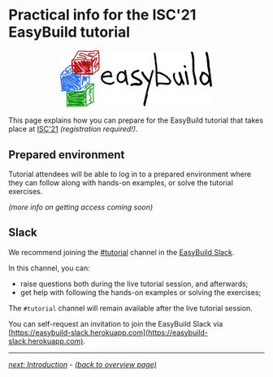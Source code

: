 # Practical info for the ISC'21 EasyBuild tutorial

<p align="center"><a href="https://easybuild.io"><img src="../../img/easybuild_logo_alpha.png" alt="EasyBuild logo" width="300px"/></a></p>

This page explains how you can prepare for the EasyBuild tutorial
that takes place at [ISC'21](https://www.isc-hpc.com/) *(registration required!)*.

## Prepared environment

Tutorial attendees will be able to log in to a prepared environment
where they can follow along with hands-on examples, or solve the
tutorial exercises.

*(more info on getting access coming soon)*

## Slack

We recommend joining the [#tutorial](https://easybuild.slack.com/archives/C014UFG2R43)
channel in the [EasyBuild Slack](https://easybuild.slack.com).

In this channel, you can:

* raise questions both during the live tutorial session, and afterwards;
* get help with following the hands-on examples or solving the exercises;

The `#tutorial` channel will remain available after the live tutorial
session.

You can self-request an invitation to join the EasyBuild Slack via
[https://easybuild-slack.herokuapp.com](https://easybuild-slack.herokuapp.com).

---

[*next: Introduction*](introduction.md) - [*(back to overview page)*](index.md)
